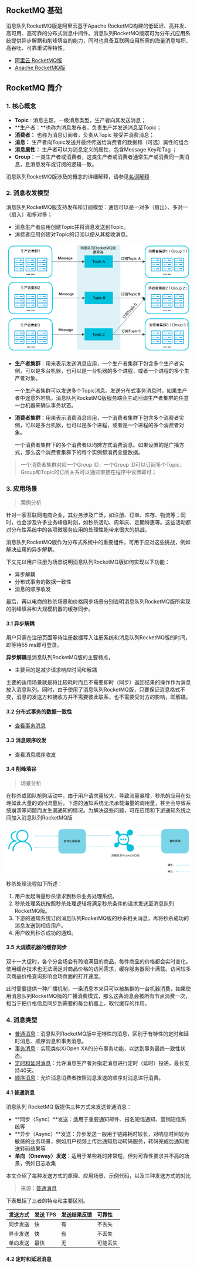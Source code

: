 ## RocketMQ 基础



消息队列RocketMQ版是阿里云基于Apache RocketMQ构建的低延迟、高并发、高可用、高可靠的分布式消息中间件。消息队列RocketMQ版既可为分布式应用系统提供异步解耦和削峰填谷的能力，同时也具备互联网应用所需的海量消息堆积、高吞吐、可靠重试等特性。

- [阿里云 RocketMQ版](https://help.aliyun.com/document_detail/29532.html?spm=5176.234368.1277512.1.4483db25Wv9fV5) 
- [Apache RocketMQ版](https://github.com/apache/rocketmq/tree/master/docs/cn) 



## RocketMQ 简介

### 1. 核心概念

- **Topic** : 消息主题，一级消息类型，生产者向其发送消息；
- **生产者：**也称为消息发布者，负责生产并发送消息至Topic； 
- **消费者：** 也称为消息订阅者，负责从Topic 接受并消费消息；
- **消息：** 生产者向Topic发送并最终传送给消费者的数据和（可选）属性的组合
- **消息属性：** 生产者可以为消息定义的属性，包含Message Key和Tag ；
- **Group**：一类生产者或消费者，这类生产者或消费者通常生产或消费同一类消息，且消息发布或订阅的逻辑一致。

消息队列RocketMQ版涉及的概念的详细解释，请参见[名词解释](https://help.aliyun.com/document_detail/29533.html#concept2655) 

### 2. 消息收发模型

消息队列RocketMQ版支持发布和订阅模型：通信可以是一对多（扇出）、多对一（扇入）和多对多；

- 消息生产者应用创建Topic并将消息发送到Topic。
- 消费者应用创建对Topic的订阅以便从其接收消息。

![messagingmodel](assets/p68843.png) 

- **生产者集群**：用来表示发送消息应用，一个生产者集群下包含多个生产者实例，可以是多台机器，也可以是一台机器的多个进程，或者一个进程的多个生产者对象。

  一个生产者集群可以发送多个Topic消息。发送分布式事务消息时，如果生产者中途意外宕机，消息队列RocketMQ版服务端会主动回调生产者集群的任意一台机器来确认事务状态。

- **消费者集群**：用来表示消费消息应用，一个消费者集群下包含多个消费者实例，可以是多台机器，也可以是多个进程，或者是一个进程的多个消费者对象。

  一个消费者集群下的多个消费者以均摊方式消费消息。如果设置的是广播方式，那么这个消费者集群下的每个实例都消费全量数据。

> 一个消费者集群对应一个Group ID，一个Group ID可以订阅多个Topic，Group和Topic的订阅关系可以通过直接在程序中设置即可；

### 3. 应用场景

> 案例分析

针对一家互联网电商企业，其业务涉及广泛，如注册、订单、库存、物流等；同时，也会涉及许多业务峰值时刻，如秒杀活动、周年庆、定期特惠等。这些活动都对分布性系统中的各项微服务应用的处理性能带来很大的挑战。

消息队列RocketMQ版作为分布式系统中的重要组件，可用于应对这些挑战，例如解决应用的异步解耦。

下文先以用户注册为场景说明消息队列RocketMQ版如何实现以下功能：

- 异步解耦
- 分布式事务的数据一致性
- 消息的顺序收发

最后，再以电商的秒杀场景和价格同步场景分别说明消息队列RocketMQ版所实现的削峰填谷和大规模机器的缓存同步。

#### 3.1 异步解耦

用户只需在注册页面等待注册数据写入注册系统和消息队列RocketMQ版的时间，即等待55 ms即可登录。

**异步解耦**是消息队列RocketMQ版的主要特点，

- 主要目的是减少请求响应时间和解耦

主要的适用场景就是将比较耗时而且不需要即时（同步）返回结果的操作作为消息放入消息队列。同时，由于使用了消息队列RocketMQ版，只要保证消息格式不变，消息的发送方和接收方并不需要彼此联系，也不需要受对方的影响，即解耦。

#### 3.2 分布式事务的数据一致性

- [查看事务消息](https://help.aliyun.com/document_detail/43348.html?spm=a2c4g.11186623.2.22.285325f7QINydk#concept-2047067) 

#### 3.3 消息顺序收发

- [查看消息顺序收发](https://help.aliyun.com/document_detail/49319.html?spm=a2c4g.11186623.2.23.73db25f7vKxcJW#concept-2047066) 

#### 3.4 削峰填谷

> 场景分析

在秒杀或团队抢购活动中，由于用户请求量较大，导致流量暴增，秒杀的应用在处理如此大量的访问流量后，下游的通知系统无法承载海量的调用量，甚至会导致系统崩溃等问题而发生漏通知的情况。为解决这些问题，可在应用和下游通知系统之间加入消息队列RocketMQ版

![削峰填谷](assets/p68920.png) 

秒杀处理流程如下所述：

1. 用户发起海量秒杀请求到秒杀业务处理系统。
2. 秒杀处理系统按照秒杀处理逻辑将满足秒杀条件的请求发送至消息队列RocketMQ版。
3. 下游的通知系统订阅消息队列RocketMQ版的秒杀相关消息，再将秒杀成功的消息发送到相应用户。
4. 用户收到秒杀成功的通知。

#### 3.5 大规模机器的缓存同步

双十一大促时，各个分会场会有玲琅满目的商品，每件商品的价格都会实时变化。使用缓存技术也无法满足对商品价格的访问需求，缓存服务器网卡满载。访问较多次商品价格查询影响会场页面的打开速度。

此时需要提供一种广播机制，一条消息本来只可以被集群的一台机器消费，如果使用消息队列RocketMQ版的广播消费模式，那么这条消息会被所有节点消费一次，相当于把价格信息同步到需要的每台机器上，取代缓存的作用。

### 4. 消息类型

- [普通消息](https://help.aliyun.com/document_detail/96359.html#concept-2047064)：消息队列RocketMQ版中无特性的消息，区别于有特性的定时和延时消息、顺序消息和事务消息。
- [事务消息](https://help.aliyun.com/document_detail/43348.html#concept-2047067)：实现类似X/Open XA的分布事务功能，以达到事务最终一致性状态。
- [定时和延时消息](https://help.aliyun.com/document_detail/43349.html#concept-2047065)：允许消息生产者对指定消息进行定时（延时）投递，最长支持40天。
- [顺序消息](https://help.aliyun.com/document_detail/49319.html#concept-2047066)：允许消息消费者按照消息发送的顺序对消息进行消费。

#### 4.1 普通消息

消息队列 RocketMQ 版提供三种方式来发送普通消息：

- **同步（Sync）**发送：适用于重要通知邮件、报名短信通知、营销短信系统等
- **异步（Async）**发送：异步发送一般用于链路耗时较长，对响应时间较为敏感的业务场景，例如用户视频上传后通知启动转码服务，转码完成后通知推送转码结果等
- **单向（Oneway）发送**：适用于某些耗时非常短，但对可靠性要求并不高的场景，例如日志收集

本文介绍了每种发送方式的原理、应用场景、示例代码，以及三种发送方式的对比

> 来源：[普通消息](https://help.aliyun.com/document_detail/96359.html?spm=a2c4g.11186623.2.18.54cb1f90AvVCYp) 

下表概括了三者的特点和主要区别。

| 发送方式 | 发送 TPS | 发送结果反馈 | 可靠性   |
| :------- | :------- | :----------- | :------- |
| 同步发送 | 快       | 有           | 不丢失   |
| 异步发送 | 快       | 有           | 不丢失   |
| 单向发送 | 最快     | 无           | 可能丢失 |

#### 4.2 定时和延迟消息









































